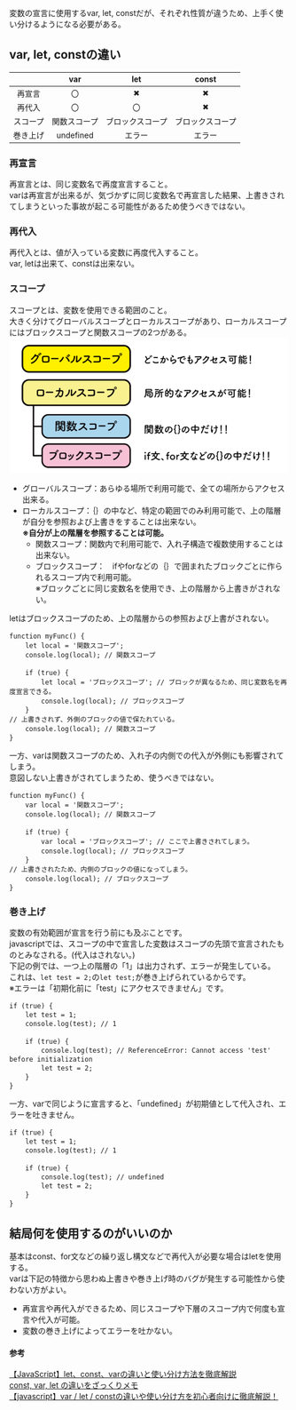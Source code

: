 変数の宣言に使用するvar, let, constだが、それぞれ性質が違うため、上手く使い分けるようになる必要がある。  
## var, let, constの違い  
|          | var          | let              | const            | 
| :--------: | :------------: |  :------------:  |  :------------:  | 
| 再宣言   | 〇           | ✖               | ✖               | 
| 再代入   | 〇           | 〇               | ✖               | 
| スコープ | 関数スコープ | ブロックスコープ | ブロックスコープ | 
| 巻き上げ | undefined    | エラー           | エラー           | 
### 再宣言
再宣言とは、同じ変数名で再度宣言すること。  
varは再宣言が出来るが、気づかずに同じ変数名で再宣言した結果、上書きされてしまうといった事故が起こる可能性があるため使うべきではない。

###  再代入
再代入とは、値が入っている変数に再度代入すること。  
var, letは出来て、constは出来ない。

### スコープ
スコープとは、変数を使用できる範囲のこと。  
大きく分けてグローバルスコープとローカルスコープがあり、ローカルスコープにはブロックスコープと関数スコープの2つがある。
![scope](https://github.com/uchas0120/TIL/blob/main/images/scope.png)
- グローバルスコープ：あらゆる場所で利用可能で、全ての場所からアクセス出来る。
- ローカルスコープ：｛｝の中など、特定の範囲でのみ利用可能で、上の階層が自分を参照および上書きをすることは出来ない。  
  **※自分が上の階層を参照することは可能。**
  - 関数スコープ：関数内で利用可能で、入れ子構造で複数使用することは出来ない。
  - ブロックスコープ：　ifやforなどの｛｝で囲まれたブロックごとに作られるスコープ内で利用可能。  
※ブロックごとに同じ変数名を使用でき、上の階層から上書きがされない。

letはブロックスコープのため、上の階層からの参照および上書がされない。  
```
function myFunc() {
    let local = '関数スコープ';
    console.log(local); // 関数スコープ

    if (true) {
        let local = 'ブロックスコープ'; // ブロックが異なるため、同じ変数名を再度宣言できる。
        console.log(local); // ブロックスコープ
    }
// 上書きされず、外側のブロックの値で保たれている。
    console.log(local); // 関数スコープ
}
```

一方、varは関数スコープのため、入れ子の内側での代入が外側にも影響されてしまう。  
意図しない上書きがされてしまうため、使うべきではない。
```
function myFunc() {
    var local = '関数スコープ';
    console.log(local); // 関数スコープ

    if (true) {
        var local = 'ブロックスコープ'; // ここで上書きされてしまう。
        console.log(local); // ブロックスコープ
    }
// 上書きされたため、内側のブロックの値になってしまう。
    console.log(local); // ブロックスコープ
}
```

### 巻き上げ
変数の有効範囲が宣言を行う前にも及ぶことです。  
javascriptでは、スコープの中で宣言した変数はスコープの先頭で宣言されたものとみなされる。(代入はされない。)  
下記の例では、一つ上の階層の「1」は出力されず、エラーが発生している。  
これは、`let test = 2;`の`let test;`が巻き上げられているからです。  
※エラーは「初期化前に「test」にアクセスできません」です。
```
if (true) {
    let test = 1;
    console.log(test); // 1

    if (true) {
        console.log(test); // ReferenceError: Cannot access 'test' before initialization
        let test = 2;
    }
}
```
一方、varで同じように宣言すると、「undefined」が初期値として代入され、エラーを吐きません。  
```
if (true) {
    let test = 1;
    console.log(test); // 1

    if (true) {
        console.log(test); // undefined
        let test = 2;
    }
}
```

## 結局何を使用するのがいいのか
基本はconst、for文などの繰り返し構文などで再代入が必要な場合はletを使用する。  
varは下記の特徴から思わぬ上書きや巻き上げ時のバグが発生する可能性から使わない方がよい。
- 再宣言や再代入ができるため、同じスコープや下層のスコープ内で何度も宣言や代入が可能。
- 変数の巻き上げによってエラーを吐かない。

#### 参考
[【JavaScript】let、const、varの違いと使い分け方法を徹底解説](https://techplay.jp/column/1619)  
[const, var, let の違いをざっくりメモ](https://qiita.com/Lyn131/items/6c2d3dab541d65eb1897)  
[【javascript】var / let / constの違いや使い分け方を初心者向けに徹底解説！](https://tagnote.net/javascript/let_var_const-js/#%E6%9C%80%E5%BE%8C%E3%81%AB)  
[]()  
